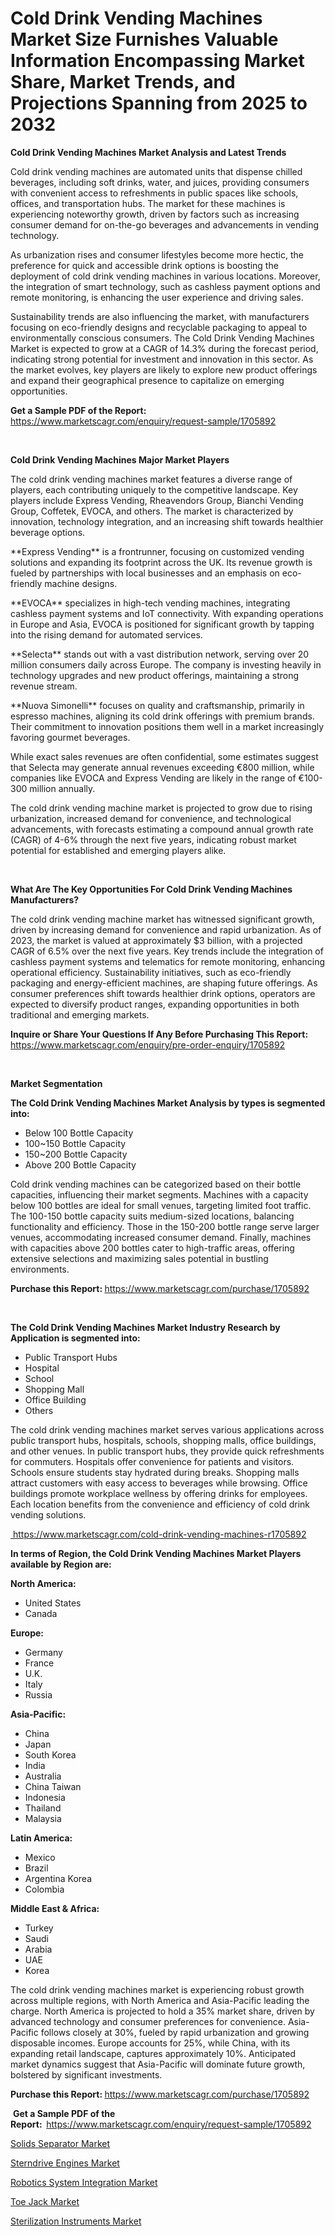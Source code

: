 <p><h1>Cold Drink Vending Machines Market Size Furnishes Valuable Information Encompassing Market Share, Market Trends, and Projections Spanning from 2025 to 2032</h1></p><p><strong>Cold Drink Vending Machines Market Analysis and Latest Trends</strong></p>
<p><p>Cold drink vending machines are automated units that dispense chilled beverages, including soft drinks, water, and juices, providing consumers with convenient access to refreshments in public spaces like schools, offices, and transportation hubs. The market for these machines is experiencing noteworthy growth, driven by factors such as increasing consumer demand for on-the-go beverages and advancements in vending technology. </p><p>As urbanization rises and consumer lifestyles become more hectic, the preference for quick and accessible drink options is boosting the deployment of cold drink vending machines in various locations. Moreover, the integration of smart technology, such as cashless payment options and remote monitoring, is enhancing the user experience and driving sales. </p><p>Sustainability trends are also influencing the market, with manufacturers focusing on eco-friendly designs and recyclable packaging to appeal to environmentally conscious consumers. The Cold Drink Vending Machines Market is expected to grow at a CAGR of 14.3% during the forecast period, indicating strong potential for investment and innovation in this sector. As the market evolves, key players are likely to explore new product offerings and expand their geographical presence to capitalize on emerging opportunities.</p></p>
<p><strong>Get a Sample PDF of the Report:&nbsp;</strong> <a href="https://www.marketscagr.com/enquiry/request-sample/1705892?utm_campaign=2991&utm_medium=2&utm_source=Github&utm_content=ia&utm_term=11042025&utm_id=cold-drink-vending-machines">https://www.marketscagr.com/enquiry/request-sample/1705892</a></p>
<p>&nbsp;</p>
<p><strong>Cold Drink Vending Machines Major Market Players</strong></p>
<p><p>The cold drink vending machines market features a diverse range of players, each contributing uniquely to the competitive landscape. Key players include Express Vending, Rheavendors Group, Bianchi Vending Group, Coffetek, EVOCA, and others. The market is characterized by innovation, technology integration, and an increasing shift towards healthier beverage options.</p><p>**Express Vending** is a frontrunner, focusing on customized vending solutions and expanding its footprint across the UK. Its revenue growth is fueled by partnerships with local businesses and an emphasis on eco-friendly machine designs.</p><p>**EVOCA** specializes in high-tech vending machines, integrating cashless payment systems and IoT connectivity. With expanding operations in Europe and Asia, EVOCA is positioned for significant growth by tapping into the rising demand for automated services.</p><p>**Selecta** stands out with a vast distribution network, serving over 20 million consumers daily across Europe. The company is investing heavily in technology upgrades and new product offerings, maintaining a strong revenue stream.</p><p>**Nuova Simonelli** focuses on quality and craftsmanship, primarily in espresso machines, aligning its cold drink offerings with premium brands. Their commitment to innovation positions them well in a market increasingly favoring gourmet beverages.</p><p>While exact sales revenues are often confidential, some estimates suggest that Selecta may generate annual revenues exceeding €800 million, while companies like EVOCA and Express Vending are likely in the range of €100-300 million annually.</p><p>The cold drink vending machine market is projected to grow due to rising urbanization, increased demand for convenience, and technological advancements, with forecasts estimating a compound annual growth rate (CAGR) of 4-6% through the next five years, indicating robust market potential for established and emerging players alike.</p></p>
<p>&nbsp;</p>
<p><strong>What Are The Key Opportunities For Cold Drink Vending Machines Manufacturers?</strong></p>
<p><p>The cold drink vending machine market has witnessed significant growth, driven by increasing demand for convenience and rapid urbanization. As of 2023, the market is valued at approximately $3 billion, with a projected CAGR of 6.5% over the next five years. Key trends include the integration of cashless payment systems and telematics for remote monitoring, enhancing operational efficiency. Sustainability initiatives, such as eco-friendly packaging and energy-efficient machines, are shaping future offerings. As consumer preferences shift towards healthier drink options, operators are expected to diversify product ranges, expanding opportunities in both traditional and emerging markets.</p></p>
<p><strong>Inquire or Share Your Questions If Any Before Purchasing This Report:</strong> <a href="https://www.marketscagr.com/enquiry/pre-order-enquiry/1705892?utm_campaign=2991&utm_medium=2&utm_source=Github&utm_content=ia&utm_term=11042025&utm_id=cold-drink-vending-machines">https://www.marketscagr.com/enquiry/pre-order-enquiry/1705892</a></p>
<p>&nbsp;</p>
<p><strong>Market Segmentation</strong></p>
<p><strong>The Cold Drink Vending Machines Market Analysis by types is segmented into:</strong></p>
<p><ul><li>Below 100 Bottle Capacity</li><li>100~150 Bottle Capacity</li><li>150~200 Bottle Capacity</li><li>Above 200 Bottle Capacity</li></ul></p>
<p><p>Cold drink vending machines can be categorized based on their bottle capacities, influencing their market segments. Machines with a capacity below 100 bottles are ideal for small venues, targeting limited foot traffic. The 100-150 bottle capacity suits medium-sized locations, balancing functionality and efficiency. Those in the 150-200 bottle range serve larger venues, accommodating increased consumer demand. Finally, machines with capacities above 200 bottles cater to high-traffic areas, offering extensive selections and maximizing sales potential in bustling environments.</p></p>
<p><strong>Purchase this Report:&nbsp;</strong><a href="https://www.marketscagr.com/purchase/1705892?utm_campaign=2991&utm_medium=2&utm_source=Github&utm_content=ia&utm_term=11042025&utm_id=cold-drink-vending-machines">https://www.marketscagr.com/purchase/1705892</a></p>
<p>&nbsp;</p>
<p><strong>The Cold Drink Vending Machines Market Industry Research by Application is segmented into:</strong></p>
<p><ul><li>Public Transport Hubs</li><li>Hospital</li><li>School</li><li>Shopping Mall</li><li>Office Building</li><li>Others</li></ul></p>
<p><p>The cold drink vending machines market serves various applications across public transport hubs, hospitals, schools, shopping malls, office buildings, and other venues. In public transport hubs, they provide quick refreshments for commuters. Hospitals offer convenience for patients and visitors. Schools ensure students stay hydrated during breaks. Shopping malls attract customers with easy access to beverages while browsing. Office buildings promote workplace wellness by offering drinks for employees. Each location benefits from the convenience and efficiency of cold drink vending solutions.</p></p>
<p><a href="https://www.marketscagr.com/cold-drink-vending-machines-r1705892?utm_campaign=2991&utm_medium=2&utm_source=Github&utm_content=ia&utm_term=11042025&utm_id=cold-drink-vending-machines">&nbsp;https://www.marketscagr.com/cold-drink-vending-machines-r1705892</a></p>
<p><strong>In terms of Region, the Cold Drink Vending Machines Market Players available by Region are:</strong></p>
<p>
    <p> <strong> North America: </strong>
        <ul>
            <li>United States</li>
            <li>Canada</li>
        </ul>
        </p> 
    <p> <strong> Europe: </strong>
        <ul>
            <li>Germany</li>
            <li>France</li>
            <li>U.K.</li>
            <li>Italy</li>
            <li>Russia</li>
        </ul>
        </p> 
    <p> <strong> Asia-Pacific: </strong>
        <ul>
            <li>China</li>
            <li>Japan</li>
            <li>South Korea</li>
            <li>India</li>
            <li>Australia</li>
            <li>China Taiwan</li>
            <li>Indonesia</li>
            <li>Thailand</li>
            <li>Malaysia</li>
        </ul>
        </p> 
    <p> <strong> Latin America: </strong>
        <ul>
            <li>Mexico</li>
            <li>Brazil</li>
            <li>Argentina Korea</li>
            <li>Colombia</li>
        </ul>
        </p> 
    <p> <strong> Middle East & Africa: </strong>
        <ul>
            <li>Turkey</li>
            <li>Saudi</li>
            <li>Arabia</li>
            <li>UAE</li>
            <li>Korea</li>
        </ul>
    </p>
    </p>
<p><p>The cold drink vending machines market is experiencing robust growth across multiple regions, with North America and Asia-Pacific leading the charge. North America is projected to hold a 35% market share, driven by advanced technology and consumer preferences for convenience. Asia-Pacific follows closely at 30%, fueled by rapid urbanization and growing disposable incomes. Europe accounts for 25%, while China, with its expanding retail landscape, captures approximately 10%. Anticipated market dynamics suggest that Asia-Pacific will dominate future growth, bolstered by significant investments.</p></p>
<p><strong>Purchase this Report: </strong><a href="https://www.marketscagr.com/purchase/1705892?utm_campaign=2991&utm_medium=2&utm_source=Github&utm_content=ia&utm_term=11042025&utm_id=cold-drink-vending-machines">https://www.marketscagr.com/purchase/1705892</a></p>
<p>&nbsp;<strong>Get a Sample PDF of the Report:&nbsp;&nbsp;</strong><a href="https://www.marketscagr.com/enquiry/request-sample/1705892?utm_campaign=2991&utm_medium=2&utm_source=Github&utm_content=ia&utm_term=11042025&utm_id=cold-drink-vending-machines">https://www.marketscagr.com/enquiry/request-sample/1705892</a></p>
<p><strong></strong></p>
<p><p><a href="https://github.com/ashepherd82/Market-Research-Report-List-7/blob/main/solids-separator-market.md?utm_campaign=2991&utm_medium=2&utm_source=Github&utm_content=ia&utm_term=11042025&utm_id=cold-drink-vending-machines">Solids Separator Market</a></p><p><a href="https://github.com/ifsahvadenah/Market-Research-Report-List-1/blob/main/sterndrive-engines-market.md?utm_campaign=2991&utm_medium=2&utm_source=Github&utm_content=ia&utm_term=11042025&utm_id=cold-drink-vending-machines">Sterndrive Engines Market</a></p><p><a href="https://github.com/vasosblenksk/Market-Research-Report-List-1/blob/main/robotics-system-integration-market.md?utm_campaign=2991&utm_medium=2&utm_source=Github&utm_content=ia&utm_term=11042025&utm_id=cold-drink-vending-machines">Robotics System Integration Market</a></p><p><a href="https://github.com/irfadac/Market-Research-Report-List-5/blob/main/toe-jack-market.md?utm_campaign=2991&utm_medium=2&utm_source=Github&utm_content=ia&utm_term=11042025&utm_id=cold-drink-vending-machines">Toe Jack Market</a></p><p><a href="https://github.com/merzafairy04/Market-Research-Report-List-1/blob/main/sterilization-instruments-market.md?utm_campaign=2991&utm_medium=2&utm_source=Github&utm_content=ia&utm_term=11042025&utm_id=cold-drink-vending-machines">Sterilization Instruments Market</a></p></p>